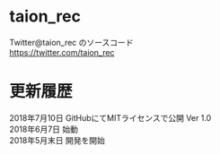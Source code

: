# taion_rec
Twitter@taion_rec のソースコード<br>
https://twitter.com/taion_rec

# 更新履歴
2018年7月10日 GitHubにてMITライセンスで公開 Ver 1.0<br>
2018年6月7日 始動<br>
2018年5月末日 開発を開始
